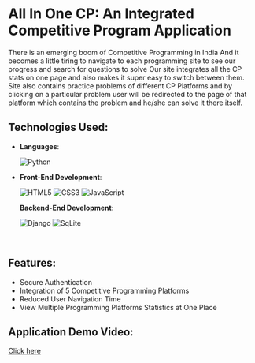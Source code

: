 All In One CP: An Integrated Competitive Program Application
====================
There is an emerging boom of Competitive Programming in India And it becomes a little tiring to navigate to each programming site to see our progress and search for questions to solve Our site integrates all the CP stats on one page and also makes it super easy to switch between them. Site also contains practice problems of different CP Platforms and by clicking on a particular problem user will be redirected to the page of that platform which contains the problem and he/she can solve it there itself.

Technologies Used:
-----------------
<p align="center">

- **Languages**:
  
    ![Python](https://img.shields.io/badge/Python%20-%2314354C.svg?style=for-the-badge&logo=python&logoColor=white)


- **Front-End Development**:

   ![HTML5](https://img.shields.io/badge/HTML5%20-%23E34F26.svg?style=for-the-badge&logo=html5&logoColor=white)
   ![CSS3](https://img.shields.io/badge/CSS%20-%231572B6.svg?style=for-the-badge&logo=css3&logoColor=white)
   ![JavaScript](https://img.shields.io/badge/JavaScript%20-%23F7DF1E.svg?style=for-the-badge&logo=javascript&logoColor=black)

  **Backend-End Development**:

   ![Django](https://img.shields.io/badge/Django-092E20?style=for-the-badge&logo=django&logoColor=white)
   ![SqLite](https://img.shields.io/badge/SQLite-07405E?style=for-the-badge&logo=sqlite&logoColor=white)  


<br>

</p>


Features:
-----------------
 - Secure Authentication
 - Integration of 5 Competitive Programming Platforms
 - Reduced User Navigation Time
 - View Multiple Programming Platforms Statistics at One Place


Application Demo Video:
-----------------
<a href="https://youtu.be/S_X4EVTUXDA">Click here</a>


